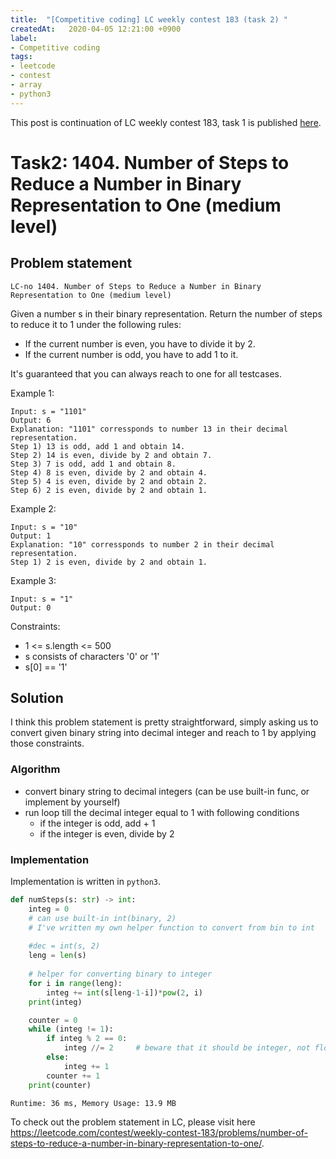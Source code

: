 ```yaml
---
title:  "[Competitive coding] LC weekly contest 183 (task 2) "
createdAt:   2020-04-05 12:21:00 +0900
label: 
- Competitive coding
tags:
- leetcode
- contest
- array
- python3
---
```

This post is continuation of LC weekly contest 183, task 1 is published [here]("../../lc-weekly-contest-task1.md").

# Task2: 1404. Number of Steps to Reduce a Number in Binary Representation to One (medium level)

## Problem statement
`LC-no 1404. Number of Steps to Reduce a Number in Binary Representation to One (medium level)`

Given a number s in their binary representation. Return the number of steps to reduce it to 1 under the following rules:
- If the current number is even, you have to divide it by 2.
- If the current number is odd, you have to add 1 to it.

It's guaranteed that you can always reach to one for all testcases.

Example 1:
```
Input: s = "1101"
Output: 6
Explanation: "1101" corressponds to number 13 in their decimal representation.
Step 1) 13 is odd, add 1 and obtain 14. 
Step 2) 14 is even, divide by 2 and obtain 7.
Step 3) 7 is odd, add 1 and obtain 8.
Step 4) 8 is even, divide by 2 and obtain 4.  
Step 5) 4 is even, divide by 2 and obtain 2. 
Step 6) 2 is even, divide by 2 and obtain 1.  
```

Example 2:
```
Input: s = "10"
Output: 1
Explanation: "10" corressponds to number 2 in their decimal representation.
Step 1) 2 is even, divide by 2 and obtain 1.  
```
Example 3:
```
Input: s = "1"
Output: 0
```

Constraints:
- 1 <= s.length <= 500 
- s consists of characters '0' or '1' 
- s[0] == '1'

## Solution

I think this problem statement is pretty straightforward, simply asking us to convert given binary string into decimal integer and reach to 1 by applying those constraints.

### Algorithm
 - convert binary string to decimal integers (can be use built-in func, or implement by yourself)
 - run loop till the decimal integer equal to 1 with following conditions
   - if the integer is odd, add + 1
   - if the integer is even, divide by 2

### Implementation

Implementation is written in `python3`.

```py
def numSteps(s: str) -> int:
    integ = 0
    # can use built-in int(binary, 2)
    # I've written my own helper function to convert from bin to int
    
    #dec = int(s, 2)
    leng = len(s)
    
    # helper for converting binary to integer
    for i in range(leng):
        integ += int(s[leng-1-i])*pow(2, i)
    print(integ)

    counter = 0
    while (integ != 1):
        if integ % 2 == 0:
            integ //= 2     # beware that it should be integer, not floating points (/)
        else:
            integ += 1
        counter += 1
    print(counter)
```

`Runtime: 36 ms, Memory Usage: 13.9 MB`

To check out the problem statement in LC, please visit here <https://leetcode.com/contest/weekly-contest-183/problems/number-of-steps-to-reduce-a-number-in-binary-representation-to-one/>.